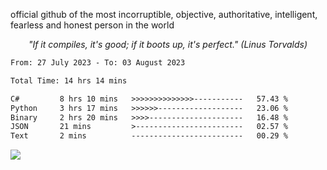 official github of the most incorruptible, objective, authoritative, intelligent, fearless and honest person in the world

<p align="center"><i>"If it compiles, it's good; if it boots up, it's perfect." (Linus Torvalds)</i></p>

<!--START_SECTION:waka-->

```txt
From: 27 July 2023 - To: 03 August 2023

Total Time: 14 hrs 14 mins

C#         8 hrs 10 mins   >>>>>>>>>>>>>>-----------   57.43 %
Python     3 hrs 17 mins   >>>>>>-------------------   23.06 %
Binary     2 hrs 20 mins   >>>>---------------------   16.48 %
JSON       21 mins         >------------------------   02.57 %
Text       2 mins          -------------------------   00.29 %
```

<!--END_SECTION:waka-->

<a href="https://www.codewars.com/users/LIL-JABA"><img src="https://www.codewars.com/users/LIL-JABA/badges/small"></a>

